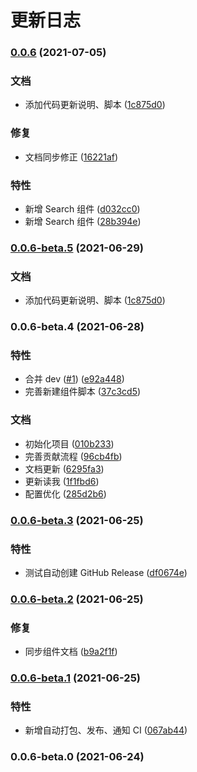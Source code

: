 # 更新日志

### [0.0.6](https://github.com/dcb-fe/dcb-ui/compare/v0.0.6-beta.4...v0.0.6) (2021-07-05)

### 文档

- 添加代码更新说明、脚本 ([1c875d0](https://github.com/dcb-fe/dcb-ui/commit/1c875d005f0c5a1d68b8339e8435ee70b42671b5))

### 修复

- 文档同步修正 ([16221af](https://github.com/dcb-fe/dcb-ui/commit/16221af1e261d8b82f4e7e8b7bc634a986c14590))

### 特性

- 新增 Search 组件 ([d032cc0](https://github.com/dcb-fe/dcb-ui/commit/d032cc0b26b75ac994b311314b62d8f382b5b134))
- 新增 Search 组件 ([28b394e](https://github.com/dcb-fe/dcb-ui/commit/28b394ef5b949258945b51f428044594d22a505e))

### [0.0.6-beta.5](https://github.com/dcb-fe/dcb-ui/compare/v0.0.6-beta.4...v0.0.6-beta.5) (2021-06-29)

### 文档

- 添加代码更新说明、脚本 ([1c875d0](https://github.com/dcb-fe/dcb-ui/commit/1c875d005f0c5a1d68b8339e8435ee70b42671b5))

### 0.0.6-beta.4 (2021-06-28)

### 特性

- 合并 dev ([#1](https://github.com/dcb-fe/dcb-ui/issues/1)) ([e92a448](https://github.com/dcb-fe/dcb-ui/commit/e92a448ce683ce8585ddf27e3c983c72244570ee))
- 完善新建组件脚本 ([37c3cd5](https://github.com/dcb-fe/dcb-ui/commit/37c3cd5fd6bb5941a93738a9daf0e55c8edb432f))

### 文档

- 初始化项目 ([010b233](https://github.com/dcb-fe/dcb-ui/commit/010b2335c98a6a79231042769797341e557ecbde))
- 完善贡献流程 ([96cb4fb](https://github.com/dcb-fe/dcb-ui/commit/96cb4fb5b27f7789662054540ddc3dac75caef76))
- 文档更新 ([6295fa3](https://github.com/dcb-fe/dcb-ui/commit/6295fa3a1b036403f99b2db5b0959619f7ffb30f))
- 更新读我 ([1f1fbd6](https://github.com/dcb-fe/dcb-ui/commit/1f1fbd6fe6f552680dacb5e7bbefa8908d87eb03))
- 配置优化 ([285d2b6](https://github.com/dcb-fe/dcb-ui/commit/285d2b6ce0757a069d397f3b07cbdf640449ec42))

### [0.0.6-beta.3](https://github.com/dcb-fe/dcb-ui/compare/v0.0.6-beta.2...v0.0.6-beta.3) (2021-06-25)

### 特性

- 测试自动创建 GitHub Release ([df0674e](https://github.com/dcb-fe/dcb-ui/commit/df0674e915e87208dbd2c3fac552c83f9dc791c5))

### [0.0.6-beta.2](https://github.com/dcb-fe/dcb-ui/compare/v0.0.6-beta.1...v0.0.6-beta.2) (2021-06-25)

### 修复

- 同步组件文档 ([b9a2f1f](https://github.com/dcb-fe/dcb-ui/commit/b9a2f1fa1f9cf9eb12bd5f481d254a56f3d844cb))

### [0.0.6-beta.1](https://github.com/dcb-fe/dcb-ui/compare/v0.0.6-beta.0...v0.0.6-beta.1) (2021-06-25)

### 特性

- 新增自动打包、发布、通知 CI ([067ab44](https://github.com/dcb-fe/dcb-ui/commit/067ab44d3a0defd8cfa9352889e84452968f4dde))

### 0.0.6-beta.0 (2021-06-24)

